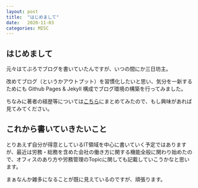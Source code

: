 ```yaml
---
layout: post
title:  "はじめまして"
date:   2020-11-03
categories: MISC
---
```


## はじめまして
元々はてぶろでブログを書いていたんですが、いつの間にか三日坊主。

改めてブログ（というかアウトプット）を習慣化したいと思い、気分を一新するためにも Github Pages & Jekyll 構成でブログ環境の構築を行ってみました。

ちなみに著者の経歴等については[こちら](https://taketowakabayashi.github.io/blog/about.html)にまとめてみたので、もし興味があれば見てみてください。

## これから書いていきたいこと
とりあえず自分が得意としているIT領域を中心に書いていく予定ではありますが、最近は労務・総務を含めた会社の働き方に関する機能全般に関わり始めたので、オフィスのあり方や労務管理のTopicに関しても記載していこうかなと思います。

まぁなんか雑多になることが既に見えているのですが、頑張ります。